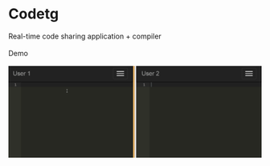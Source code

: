# Codetg
Real-time code sharing application + compiler <br /><br />
Demo <br /><br />
![Alt Text](https://github.com/Tarber/animationfiles/blob/master/codetg.gif)

